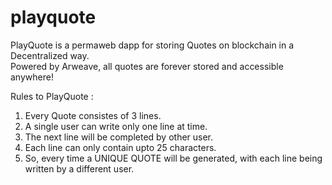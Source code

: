 # playquote
PlayQuote is a permaweb dapp for storing Quotes on blockchain in a Decentralized way.  
Powered by Arweave, all quotes are forever stored and accessible anywhere!

Rules to PlayQuote :
1. Every Quote consistes of 3 lines.
2. A single user can write only one line at time.
3. The next line will be completed by other user.
4. Each line can only contain upto 25 characters.
5. So, every time a UNIQUE QUOTE will be generated, with each line being written by a different user.
